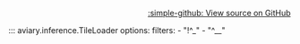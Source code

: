 <div style="text-align: right;" markdown>

[:simple-github: View source on GitHub][GitHub]

  [GitHub]: https://github.com/geospaitial-lab/aviary/blob/main/aviary/inference/tile_loader.py

</div>

::: aviary.inference.TileLoader
    options:
      filters:
      - "!^_"
      - "^__"
